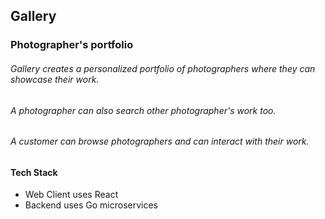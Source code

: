 ## Gallery

### Photographer's portfolio

###### Gallery creates a personalized portfolio of photographers where they can showcase their work.
###### A photographer can also search other photographer's work too. 
###### A customer can browse photographers and can interact with their work.

#### Tech Stack
* Web Client uses React
* Backend uses Go microservices

